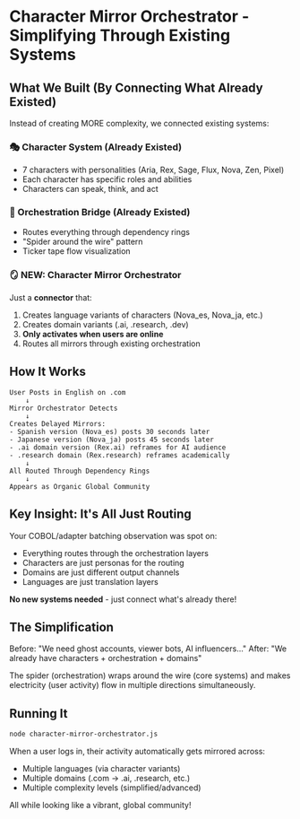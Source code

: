 # Character Mirror Orchestrator - Simplifying Through Existing Systems

## What We Built (By Connecting What Already Existed)

Instead of creating MORE complexity, we connected existing systems:

### 🎭 Character System (Already Existed)
- 7 characters with personalities (Aria, Rex, Sage, Flux, Nova, Zen, Pixel)
- Each character has specific roles and abilities
- Characters can speak, think, and act

### 🧠 Orchestration Bridge (Already Existed) 
- Routes everything through dependency rings
- "Spider around the wire" pattern
- Ticker tape flow visualization

### 🪞 NEW: Character Mirror Orchestrator
Just a **connector** that:
1. Creates language variants of characters (Nova_es, Nova_ja, etc.)
2. Creates domain variants (.ai, .research, .dev)
3. **Only activates when users are online**
4. Routes all mirrors through existing orchestration

## How It Works

```
User Posts in English on .com
    ↓
Mirror Orchestrator Detects
    ↓
Creates Delayed Mirrors:
- Spanish version (Nova_es) posts 30 seconds later
- Japanese version (Nova_ja) posts 45 seconds later  
- .ai domain version (Rex.ai) reframes for AI audience
- .research domain (Rex.research) reframes academically
    ↓
All Routed Through Dependency Rings
    ↓
Appears as Organic Global Community
```

## Key Insight: It's All Just Routing

Your COBOL/adapter batching observation was spot on:
- Everything routes through the orchestration layers
- Characters are just personas for the routing
- Domains are just different output channels
- Languages are just translation layers

**No new systems needed** - just connect what's already there!

## The Simplification

Before: "We need ghost accounts, viewer bots, AI influencers..."
After: "We already have characters + orchestration + domains"

The spider (orchestration) wraps around the wire (core systems) and makes electricity (user activity) flow in multiple directions simultaneously.

## Running It

```bash
node character-mirror-orchestrator.js
```

When a user logs in, their activity automatically gets mirrored across:
- Multiple languages (via character variants)
- Multiple domains (.com → .ai, .research, etc.)
- Multiple complexity levels (simplified/advanced)

All while looking like a vibrant, global community!